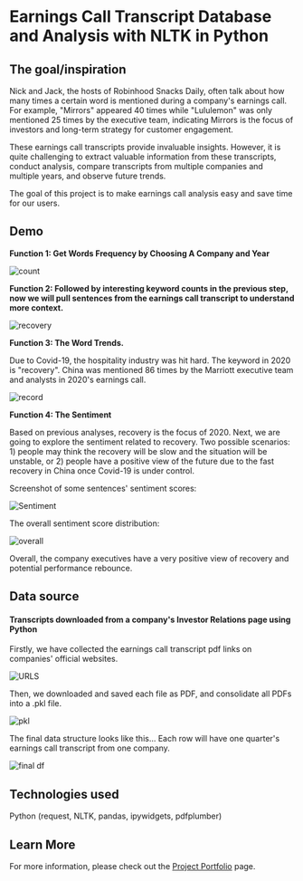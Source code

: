 # Earnings Call Transcript Database and Analysis with NLTK in Python

## The goal/inspiration

Nick and Jack, the hosts of Robinhood Snacks Daily, often talk about how many times a certain word is mentioned during a company's earnings call. For example, "Mirrors" appeared 40 times while "Lululemon" was only mentioned 25 times by the executive team, indicating Mirrors is the focus of investors and long-term strategy for customer engagement. 

These earnings call transcripts provide invaluable insights. However, it is quite challenging to extract valuable information from these transcripts, conduct analysis, compare transcripts from multiple companies and multiple years, and observe future trends.

The goal of this project is to make earnings call analysis easy and save time for our users. 

## Demo

**Function 1: Get Words Frequency by Choosing A Company and Year**

![count](https://user-images.githubusercontent.com/44503223/123526036-dd3cf780-d69a-11eb-9552-38237dcf9560.gif)

**Function 2: Followed by interesting keyword counts in the previous step, now we will pull sentences from the earnings call transcript to understand more context.**

![recovery](https://user-images.githubusercontent.com/44503223/123526346-dc0cca00-d69c-11eb-9d66-b9d3d5fe4064.gif)

**Function 3: The Word Trends.**

Due to Covid-19, the hospitality industry was hit hard. The keyword in 2020 is "recovery". China was mentioned 86 times by the Marriott executive team and analysts in 2020's earnings call. 

![record](https://user-images.githubusercontent.com/44503223/123528921-3748b780-d6b1-11eb-918a-1d37eb40bf6c.gif)

**Function 4: The Sentiment**

Based on previous analyses, recovery is the focus of 2020. Next, we are going to explore the sentiment related to recovery. Two possible scenarios: 1) people may think the recovery will be slow and the situation will be unstable, or 2) people have a positive view of the future due to the fast recovery in China once Covid-19 is under control.

Screenshot of some sentences' sentiment scores:

![Sentiment](https://user-images.githubusercontent.com/44503223/123529363-079bae80-d6b5-11eb-92bd-aa1215c607ea.png)

The overall sentiment score distribution:

![overall](https://user-images.githubusercontent.com/44503223/123529720-b4c3f600-d6b8-11eb-92d1-8fd6f580a344.png)

Overall, the company executives have a very positive view of recovery and potential performance rebounce. 

## Data source

#### Transcripts downloaded from a company's Investor Relations page using Python

Firstly, we have collected the earnings call transcript pdf links on companies' official websites. 

![URLS](https://user-images.githubusercontent.com/44503223/123524315-fdff5000-d68e-11eb-858e-2234ed961f80.png)

Then, we downloaded and saved each file as PDF, and consolidate all PDFs into a .pkl file. 

![pkl](https://user-images.githubusercontent.com/44503223/123524101-ab716400-d68d-11eb-8cca-010352b3a66c.png)

The final data structure looks like this... Each row will have one quarter's earnings call transcript from one company.  

![final df](https://user-images.githubusercontent.com/44503223/123524144-f1c6c300-d68d-11eb-9c8c-e6bda286ed6d.png)


## Technologies used

Python (request, NLTK, pandas, ipywidgets, pdfplumber)


## Learn More

For more information, please check out the [Project Portfolio](https://tingting0618.github.io) page.
